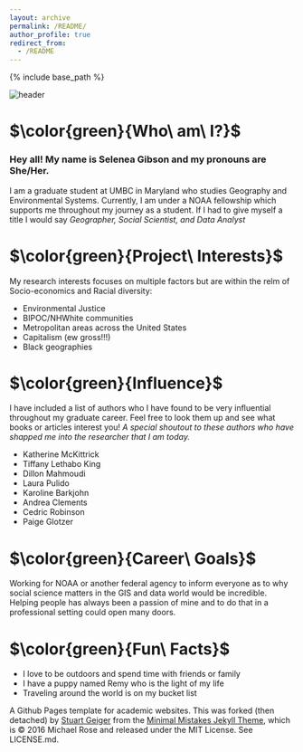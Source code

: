 ```yaml
---
layout: archive
permalink: /README/
author_profile: true
redirect_from:
  - /README
---
```


{% include base_path %}


![header](https://capsule-render.vercel.app/api?type=waving&color=auto&height=300&section=header&text=Hi!&fontcolor=#x1F34F&fontSize=90&animation=fadeIn)
<p align='center'>
</p>

# $\color{green}{Who\ am\ I?}$
### Hey all! My name is Selenea Gibson and my pronouns are She/Her.
I am a graduate student at UMBC in Maryland who studies Geography and Environmental Systems. Currently, I am under a NOAA fellowship which supports me throughout my journey as a student. If I had to give myself a title I would say *Geographer, Social Scientist, and Data Analyst*

# $\color{green}{Project\ Interests}$
My research interests focuses on multiple factors but are within the relm of Socio-economics and Racial diversity:
- Environmental Justice
- BIPOC/NHWhite communities
- Metropolitan areas across the United States
- Capitalism (ew gross!!!)
- Black geographies

# $\color{green}{Influence}$
I have included a list of authors who I have found to be very influential throughout my graduate career. Feel free to look them up and see what books or articles interest you! *A special shoutout to these authors who have shapped me into the researcher that I am today.* 

- Katherine McKittrick
- Tiffany Lethabo King
- Dillon Mahmoudi
- Laura Pulido
- Karoline Barkjohn
- Andrea Clements
- Cedric Robinson
- Paige Glotzer

# $\color{green}{Career\ Goals}$
Working for NOAA or another federal agency to inform everyone as to why social science matters in the GIS and data world would be incredible. Helping people has always been a passion of mine and to do that in a professional setting could open many doors. 

# $\color{green}{Fun\ Facts}$
- I love to be outdoors and spend time with friends or family 
- I have a puppy named Remy who is the light of my life
- Traveling around the world is on my bucket list 


A Github Pages template for academic websites. This was forked (then detached) by [Stuart Geiger](https://github.com/staeiou) from the [Minimal Mistakes Jekyll Theme](https://mmistakes.github.io/minimal-mistakes/), which is © 2016 Michael Rose and released under the MIT License. See LICENSE.md.
